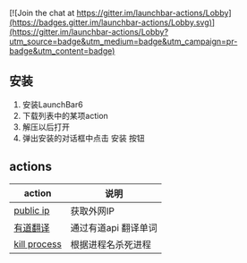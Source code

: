 [![Join the chat at https://gitter.im/launchbar-actions/Lobby](https://badges.gitter.im/launchbar-actions/Lobby.svg)](https://gitter.im/launchbar-actions/Lobby?utm_source=badge&utm_medium=badge&utm_campaign=pr-badge&utm_content=badge)

## 安装

1. 安装LaunchBar6
2. 下载列表中的某项action
3. 解压以后打开
4. 弹出安装的对话框中点击 安装 按钮

## actions

| action | 说明 |
| ------ | ------ |
| [public ip][pip] | 获取外网IP |
| [有道翻译][ydfy] | 通过有道api 翻译单词 |
| [kill process][kp] | 根据进程名杀死进程 |


[pip]:http://7ktoc5.com1.z0.glb.clouddn.com/PublicIP.lbaction.zip
[ydfy]:http://7ktoc5.com1.z0.glb.clouddn.com/YoudaoTranslation.lbaction.zip
[kp]:http://7ktoc5.com1.z0.glb.clouddn.com/KillProcess.lbaction.zip
